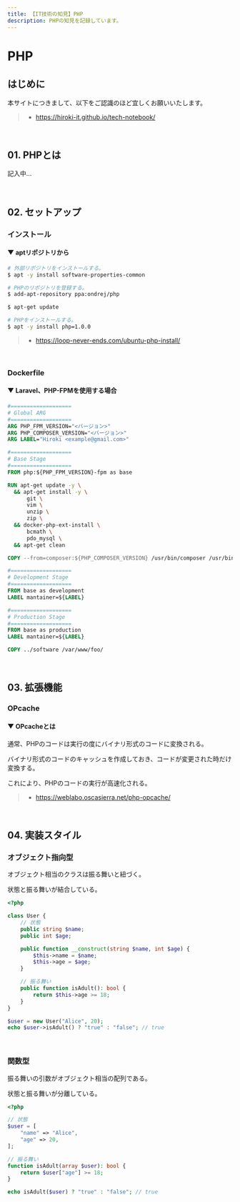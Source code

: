 ```yaml
---
title: 【IT技術の知見】PHP
description: PHPの知見を記録しています。
---
```


# PHP

## はじめに

本サイトにつきまして、以下をご認識のほど宜しくお願いいたします。

> - https://hiroki-it.github.io/tech-notebook/

<br>

## 01. PHPとは

記入中...

<br>

## 02. セットアップ

### インストール

#### ▼ aptリポジトリから

```bash
# 外部リポジトリをインストールする。
$ apt -y install software-properties-common

# PHPのリポジトリを登録する。
$ add-apt-repository ppa:ondrej/php

$ apt-get update

# PHPをインストールする。
$ apt -y install php=1.0.0
```

> - https://loop-never-ends.com/ubuntu-php-install/

<br>

### Dockerfile

#### ▼ Laravel、PHP-FPMを使用する場合

```dockerfile
#===================
# Global ARG
#===================
ARG PHP_FPM_VERSION="<バージョン>"
ARG PHP_COMPOSER_VERSION="<バージョン>"
ARG LABEL="Hiroki <example@gmail.com>"

#===================
# Base Stage
#===================
FROM php:${PHP_FPM_VERSION}-fpm as base

RUN apt-get update -y \
  && apt-get install -y \
      git \
      vim \
      unzip \
      zip \
  && docker-php-ext-install \
      bcmath \
      pdo_mysql \
  && apt-get clean

COPY --from=composer:${PHP_COMPOSER_VERSION} /usr/bin/composer /usr/bin/composer

#===================
# Development Stage
#===================
FROM base as development
LABEL mantainer=${LABEL}

#===================
# Production Stage
#===================
FROM base as production
LABEL mantainer=${LABEL}

COPY ../software /var/www/foo/
```

<br>

## 03. 拡張機能

### OPcache

#### ▼ OPcacheとは

通常、PHPのコードは実行の度にバイナリ形式のコードに変換される。

バイナリ形式のコードのキャッシュを作成しておき、コードが変更された時だけ変換する。

これにより、PHPのコードの実行が高速化される。

> - https://weblabo.oscasierra.net/php-opcache/

<br>

## 04. 実装スタイル

### オブジェクト指向型

オブジェクト相当のクラスは振る舞いと紐づく。

状態と振る舞いが結合している。

```php
<?php

class User {
    // 状態
    public string $name;
    public int $age;

    public function __construct(string $name, int $age) {
        $this->name = $name;
        $this->age = $age;
    }

    // 振る舞い
    public function isAdult(): bool {
        return $this->age >= 18;
    }
}

$user = new User("Alice", 20);
echo $user->isAdult() ? "true" : "false"; // true
```

<br>

### 関数型

振る舞いの引数がオブジェクト相当の配列である。

状態と振る舞いが分離している。

```php
<?php

// 状態
$user = [
    "name" => "Alice",
    "age" => 20,
];

// 振る舞い
function isAdult(array $user): bool {
    return $user["age"] >= 18;
}

echo isAdult($user) ? "true" : "false"; // true
```

<br>

